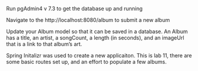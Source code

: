 
Run pgAdmin4 v 7.3 to get the database up and running

Navigate to the http://localhost:8080/album to submit a new album

Update your Album model so that it can be saved in a database.
An Album has a title, an artist, a songCount, a length (in seconds), and an imageUrl that is a link to that album’s art.

Spring Initalizr was used to create a new applicaiton. This is lab 11, there are some basic routes set up, and an effort to populate a few albums.